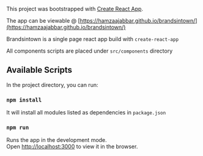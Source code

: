 This project was bootstrapped with [Create React App](https://github.com/facebook/create-react-app).

The app can be viewable @ [https://hamzaajabbar.github.io/brandsintown/](https://hamzaajabbar.github.io/brandsintown/)

Brandsintown is a single page react app build with `create-react-app`

All components scripts are placed under `src/components` directory


## Available Scripts

In the project directory, you can run:

### `npm install`

It will install all modules listed as dependencies in `package.json`

### `npm run`

Runs the app in the development mode.<br />
Open [http://localhost:3000](http://localhost:3000) to view it in the browser.

